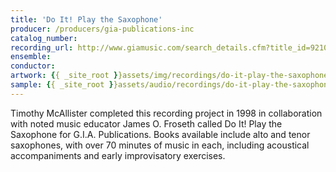 ```yaml
---
title: 'Do It! Play the Saxophone'
producer: /producers/gia-publications-inc
catalog_number: 
recording_url: http://www.giamusic.com/search_details.cfm?title_id=9210
ensemble: 
conductor: 
artwork: {{ _site_root }}assets/img/recordings/do-it-play-the-saxophone.jpg
sample: {{ _site_root }}assets/audio/recordings/do-it-play-the-saxophone.mp3
---
```

Timothy McAllister completed this recording project in 1998 in collaboration with noted music educator James O. Froseth called Do It! Play the Saxophone for G.I.A. Publications. Books available include alto and tenor saxophones, with over 70 minutes of music in each, including acoustical accompaniments and early improvisatory exercises.